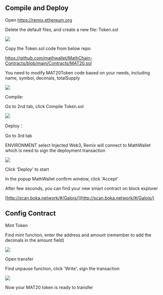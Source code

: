 ## Compile and Deploy

Open https://remix.ethereum.org

Delete the default files, and create a new file: Token.sol

![](http://qiniu.eth.fm/2020-11-06-16046499469366.jpg)

Copy the Token.sol code from below repo

https://github.com/mathwallet/MathChain-Contracts/blob/main/Contracts/MAT20.sol

You need to modify MAT20Token code based on your needs, including name, symbol, decimals, totalSupply

![](http://qiniu.eth.fm/2020-11-06-16046500570434.jpg)

Compile:

Go to 2nd tab, click Compile Token.sol

![](http://qiniu.eth.fm/2020-11-06-16046501720182.jpg)

Deploy：

Go to 3rd tab

ENVIRONMENT select Injected Web3, Remix will connect to MathWallet which is need to sign the deployment transaction

![](http://qiniu.eth.fm/2020-11-06-16046502362638.jpg)

Click 'Deploy' to start

In the popup MathWallet confirm window, click 'Accept'

After few seconds, you can find your new smart contract on block explorer

[http://scan.boka.network/#/Galois/](http://scan.boka.network/#/Galois/)

## Config Contract

Mint Token

Find mint function, enter the address and amount (remember to add the decimals in the amount field)

![](http://qiniu.eth.fm/2020-11-06-16046508859398.jpg)

Open transfer

Find unpause function, click 'Write', sign the transaction

![](http://qiniu.eth.fm/2020-11-06-16046510225935.jpg)

Now your MAT20 token is ready to transfer
